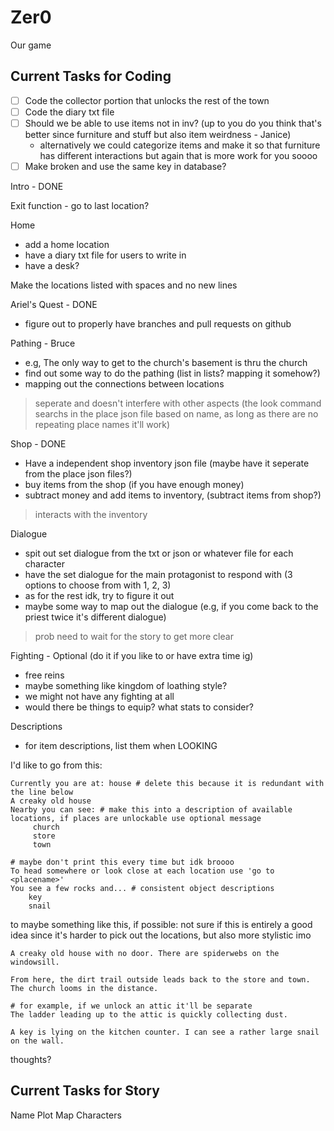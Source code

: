 # Zer0
Our game

## Current Tasks for Coding
- [ ] Code the collector portion that unlocks the rest of the town
- [ ] Code the diary txt file
- [ ] Should we be able to use items not in inv? (up to you do you think that's better since furniture and stuff but also item weirdness - Janice)
     - alternatively we could categorize items and make it so that furniture has different interactions but again that is more work for you soooo  
- [ ] Make broken and use the same key in database?

Intro - DONE

Exit function - go to last location?



Home 
- add a home location
- have a diary txt file for users to write in
- have a desk?

Make the locations listed with spaces and no new lines

Ariel's Quest - DONE
- figure out to properly have branches and pull requests on github

Pathing - Bruce
- e.g, The only way to get to the church's basement is thru the church
- find out some way to do the pathing (list in lists? mapping it somehow?)
- mapping out the connections between locations
> seperate and doesn't interfere with other aspects (the look command searchs in the place json file based on name, as long as there are no repeating place names it'll work)

Shop - DONE
- Have a independent shop inventory json file (maybe have it seperate from the place json files?)
- buy items from the shop (if you have enough money)
- subtract money and add items to inventory, (subtract items from shop?)
> interacts with the inventory


Dialogue
- spit out set dialogue from the txt or json or whatever file for each character
- have the set dialogue for the main protagonist to respond with (3 options to choose from with 1, 2, 3)
- as for the rest idk, try to figure it out
- maybe some way to map out the dialogue (e.g, if you come back to the priest twice it's different dialogue)
> prob need to wait for the story to get more clear

Fighting - Optional (do it if you like to or have extra time ig)
- free reins
- maybe something like kingdom of loathing style?
- we might not have any fighting at all
- would there be things to equip? what stats to consider?

Descriptions
- for item descriptions, list them when LOOKING

I'd like to go from this:
```
Currently you are at: house # delete this because it is redundant with the line below
A creaky old house 
Nearby you can see: # make this into a description of available locations, if places are unlockable use optional message
     church
     store
     town
     
# maybe don't print this every time but idk broooo
To head somewhere or look close at each location use 'go to <placename>' 
You see a few rocks and... # consistent object descriptions
    key
    snail
```

to maybe something like this, if possible:
not sure if this is entirely a good idea since it's harder to pick out the locations, but also more stylistic imo
```
A creaky old house with no door. There are spiderwebs on the windowsill.

From here, the dirt trail outside leads back to the store and town. The church looms in the distance. 

# for example, if we unlock an attic it'll be separate
The ladder leading up to the attic is quickly collecting dust. 

A key is lying on the kitchen counter. I can see a rather large snail on the wall.
```

thoughts?

## Current Tasks for Story

Name
Plot
Map
Characters

